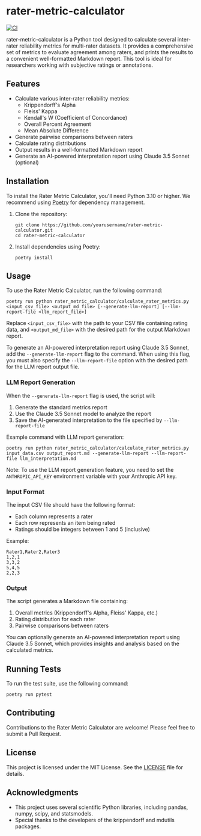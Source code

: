 # rater-metric-calculator
[![CI](https://github.com/jrrobison1/rater-metric-calculator/actions/workflows/ci.yml/badge.svg)](https://github.com/jrrobison1/rater-metric-calculator/actions/workflows/ci.yml) 

rater-metric-calculator is a Python tool designed to calculate several inter-rater reliability metrics for multi-rater datasets. It provides a comprehensive set of metrics to evaluate agreement among raters, and prints the results to a convenient well-formatted Markdown report. This tool is ideal for researchers working with subjective ratings or annotations.

## Features

- Calculate various inter-rater reliability metrics:
  - Krippendorff's Alpha
  - Fleiss' Kappa
  - Kendall's W (Coefficient of Concordance)
  - Overall Percent Agreement
  - Mean Absolute Difference
- Generate pairwise comparisons between raters
- Calculate rating distributions
- Output results in a well-formatted Markdown report
- Generate an AI-powered interpretation report using Claude 3.5 Sonnet (optional)

## Installation

To install the Rater Metric Calculator, you'll need Python 3.10 or higher. We recommend using [Poetry](https://python-poetry.org/) for dependency management.

1. Clone the repository:
   ```
   git clone https://github.com/yourusername/rater-metric-calculator.git
   cd rater-metric-calculator
   ```

2. Install dependencies using Poetry:
   ```
   poetry install
   ```

## Usage

To use the Rater Metric Calculator, run the following command:

```
poetry run python rater_metric_calculator/calculate_rater_metrics.py <input_csv_file> <output_md_file> [--generate-llm-report] [--llm-report-file <llm_report_file>]
```

Replace `<input_csv_file>` with the path to your CSV file containing rating data, and `<output_md_file>` with the desired path for the output Markdown report.

To generate an AI-powered interpretation report using Claude 3.5 Sonnet, add the `--generate-llm-report` flag to the command. When using this flag, you must also specify the `--llm-report-file` option with the desired path for the LLM report output file.

### LLM Report Generation

When the `--generate-llm-report` flag is used, the script will:
1. Generate the standard metrics report
2. Use the Claude 3.5 Sonnet model to analyze the report
3. Save the AI-generated interpretation to the file specified by `--llm-report-file`

Example command with LLM report generation:
```
poetry run python rater_metric_calculator/calculate_rater_metrics.py input_data.csv output_report.md --generate-llm-report --llm-report-file llm_interpretation.md
```

Note: To use the LLM report generation feature, you need to set the `ANTHROPIC_API_KEY` environment variable with your Anthropic API key.

### Input Format

The input CSV file should have the following format:
- Each column represents a rater
- Each row represents an item being rated
- Ratings should be integers between 1 and 5 (inclusive)

Example:
```
Rater1,Rater2,Rater3
1,2,1
3,3,2
5,4,5
2,2,3
```

### Output

The script generates a Markdown file containing:
1. Overall metrics (Krippendorff's Alpha, Fleiss' Kappa, etc.)
2. Rating distribution for each rater
3. Pairwise comparisons between raters

You can optionally generate an AI-powered interpretation report using Claude 3.5 Sonnet, which provides insights and analysis based on the calculated metrics.

## Running Tests

To run the test suite, use the following command:

```
poetry run pytest
```

## Contributing

Contributions to the Rater Metric Calculator are welcome! Please feel free to submit a Pull Request.

## License

This project is licensed under the MIT License. See the [LICENSE](LICENSE) file for details.

## Acknowledgments

- This project uses several scientific Python libraries, including pandas, numpy, scipy, and statsmodels.
- Special thanks to the developers of the krippendorff and mdutils packages.
